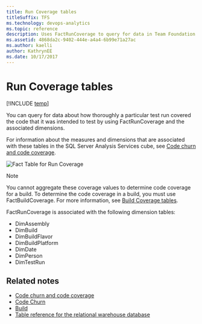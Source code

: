 ```yaml
---
title: Run Coverage tables 
titleSuffix: TFS 
ms.technology: devops-analytics
ms.topic: reference
description: Uses FactRunCoverage to query for data in Team Foundation Server
ms.assetid: 4868da2c-9402-444e-a4a4-6b99e71a27ac
ms.author: kaelli
author: KathrynEE
ms.date: 10/17/2017
---
```


# Run Coverage tables

[!INCLUDE [temp](../includes/tfs-report-platform-version.md)]

You can query for data about how thoroughly a particular test run covered the code that it was intended to test by using FactRunCoverage and the associated dimensions.

For information about the measures and dimensions that are associated with these tables in the SQL Server Analysis Services cube, see [Code churn and code coverage](perspective-code-analyze-report-code-churn-coverage.md).

![Fact Table for Run Coverage](media/teamproj_factruncoverage.png "TeamProj_FactRunCoverage")

> [!NOTE]
> You cannot aggregate these coverage values to determine code coverage for a build. To determine the code coverage in a build, you must use FactBuildCoverage. For more information, see [Build Coverage tables](table-reference-build-coverage.md).

FactRunCoverage is associated with the following dimension tables:

* DimAssembly
* DimBuild
* DimBuildFlavor
* DimBuildPlatform
* DimDate
* DimPerson
* DimTestRun

## Related notes

* [Code churn and code coverage](perspective-code-analyze-report-code-churn-coverage.md)
* [Code Churn](../excel/code-coverage-excel-report.md)
* [Build](/visualstudio/ide/walkthrough-building-an-application)
* [Table reference for the relational warehouse database](table-reference-relational-warehouse-database.md)
